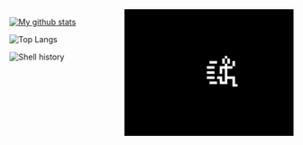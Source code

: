 <img src="output.gif" width="300" align="right">

[![My github stats](https://github-readme-stats.vercel.app/api?username=engeir&show_icons=true&theme=dark)](https://github.com/anuraghazra/github-readme-stats)

![Top Langs](https://github-readme-stats.vercel.app/api/top-langs/?username=engeir&theme=dark&layout=compact)

![Shell history](https://api.atuin.sh/img/engeir.png?token=00b9c3c06cdbe511282d6568a1817384bd857017)

<!--
**engeir/engeir** is a ✨ _special_ ✨ repository because its `README.md` (this file) appears on your GitHub profile.
### Hi there 👋
Here are some ideas to get you started:
![Top Langs](https://github-readme-stats.vercel.app/api/top-langs/?username=engeir&theme=dark&layout=compact)
[![ReadMe Card](https://github-readme-stats.vercel.app/api/pin/?username=engeir&repo=isr_spectrum&theme=dark)](https://github.com/anuraghazra/github-readme-stats)
- 🔭 I’m currently working on ...
- 🌱 I’m currently learning ...
- 👯 I’m looking to collaborate on ...
- 🤔 I’m looking for help with ...
- 💬 Ask me about ...
- 📫 How to reach me: ...
- 😄 Pronouns: ...
- ⚡ Fun fact: ...
-->
